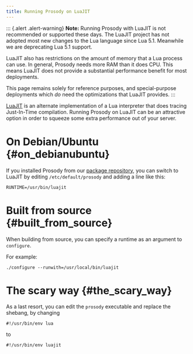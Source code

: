 ```yaml
---
title: Running Prosody on LuaJIT
---
```


::: {.alert .alert-warning}
**Note:** Running Prosody with LuaJIT is not recommended or supported these
days. The LuaJIT project has not adopted most new changes to the Lua language
since Lua 5.1. Meanwhile we are deprecating Lua 5.1 support.

LuaJIT also has restrictions on the amount of memory that a Lua process can
use. In general, Prosody needs more RAM than it does CPU. This means LuaJIT
does not provide a substantial performance benefit for most deployments.

This page remains solely for reference purposes, and special-purpose
deployments which *do* need the optimizations that LuaJIT provides.
:::

[LuaJIT](https://luajit.org/) is an alternate implementation of a Lua
interpreter that does tracing Just-In-Time compilation. Running Prosody
on LuaJIT can be an attractive option in order to squeeze some extra
performance out of your server.

# On Debian/Ubuntu {#on_debianubuntu}

If you installed Prosody from our [package
repository](/download/package_repository), you can switch to LuaJIT by
editing `/etc/default/prosody` and adding a line like this:

``` {.code}
RUNTIME=/usr/bin/luajit
```

# Built from source {#built_from_source}

When building from source, you can specify a runtime as an argument to
`configure`.

For example:

``` {.code}
./configure --runwith=/usr/local/bin/luajit
```

# The scary way {#the_scary_way}

As a last resort, you can edit the `prosody` executable and replace the
shebang, by changing

``` {.code}
#!/usr/bin/env lua
```

to

``` {.code}
#!/usr/bin/env luajit
```
